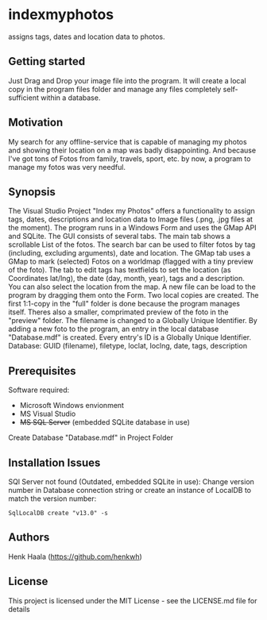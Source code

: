 # indexmyphotos
assigns tags, dates and location data to photos.

## Getting started

Just Drag and Drop your image file into the program. It will create a local copy in the program files folder and manage any files completely self-sufficient within a database.

## Motivation

My search for any offline-service that is capable of managing my photos and showing their location on a map was badly disappointing.
And because I've got tons of Fotos from family, travels, sport, etc. by now, a program to manage my fotos was very needful.

## Synopsis

The Visual Studio Project "Index my Photos" offers a functionality to assign tags, dates, descriptions and location data to Image files (.png, .jpg files at the moment).
The program runs in a Windows Form and uses the GMap API and SQLite.
The GUI consists of several tabs.
The main tab shows a scrollable List of the fotos. The search bar can be used to filter fotos by tag (including, excluding arguments), date and location.
The GMap tab uses a GMap to mark (selected) Fotos on a worldmap (flagged with a tiny preview of the foto).
The tab to edit tags has textfields to set the location (as Coordinates lat/lng), the date (day, month, year), tags and a description. You can also select the location from the map.
A new file can be load to the program by dragging them onto the Form. Two local copies are created. The first 1:1-copy in the "full" folder is done because the program manages itself. Theres also a smaller, comprimated preview of the foto in the "preview" folder. The filename is changed to a Globally Unique Identifier.
By adding a new foto to the program, an entry in the local database "Database.mdf" is created. Every entry's ID is a Globally Unique Identifier.
Database: GUID (filename), filetype, loclat, loclng, date, tags, description

## Prerequisites

Software required:
- Microsoft Windows envionment
- MS Visual Studio
- <del>MS SQL Server</del> (embedded SQLite database in use)

Create Database "Database.mdf" in Project Folder

## Installation Issues

SQl Server not found (Outdated, embedded SQLite in use):
Change version number in Database connection string or create an instance of LocalDB to match the version number:
```
SqlLocalDB create "v13.0" -s
```

## Authors

Henk Haala (https://github.com/henkwh)

## License

This project is licensed under the MIT License - see the LICENSE.md file for details
